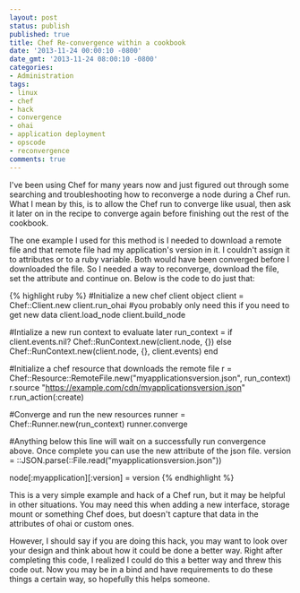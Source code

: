 ```yaml
---
layout: post
status: publish
published: true
title: Chef Re-convergence within a cookbook
date: '2013-11-24 00:00:10 -0800'
date_gmt: '2013-11-24 08:00:10 -0800'
categories:
- Administration
tags:
- linux
- chef
- hack
- convergence
- ohai
- application deployment
- opscode
- reconvergence
comments: true
---
```

<p>I've been using Chef for many years now and just figured out through some searching and troubleshooting how to reconverge a node during a Chef run.  What I mean by this, is to allow the Chef run to converge like usual, then ask it later on in the recipe to converge again before finishing out the rest of the cookbook.</p>
<p>The one example I used for this method is I needed to download a remote file and that remote file had my application's version in it.  I couldn't assign it to attributes or to a ruby variable.  Both would have been converged before I downloaded the file.  So I needed a way to reconverge, download the file, set the attribute and continue on.  Below is the code to do just that:</p>

{% highlight ruby %}
#Initialize a new chef client object
client = Chef::Client.new
client.run_ohai #you probably only need this if you need to get new data
client.load_node
client.build_node

#Intialize a new run context to evaluate later
run_context = if client.events.nil?
  Chef::RunContext.new(client.node, {})
else
  Chef::RunContext.new(client.node, {}, client.events)
end

#Initialize a chef resource that downloads the remote file
r = Chef::Resource::RemoteFile.new("myapplicationsversion.json", run_context)
r.source "https://example.com/cdn/myapplicationsversion.json"
r.run_action(:create)

#Converge and run the new resources
runner = Chef::Runner.new(run_context)
runner.converge

#Anything below this line will wait on a successfully run convergence above.  Once complete you can use the new attribute of the json file.
version = ::JSON.parse(::File.read("myapplicationsversion.json"))

node[:myapplication][:version] = version
{% endhighlight %}

<p>This is a very simple example and hack of a Chef run, but it may be helpful in other situations.  You may need this when adding a new interface, storage mount or something Chef does, but doesn't capture that data in the attributes of ohai or custom ones.</p>
<p>However, I should say if you are doing this hack, you may want to look over your design and think about how it could be done a better way.  Right after completing this code, I realized I could do this a better way and threw this code out.  Now you may be in a bind and have requirements to do these things a certain way, so hopefully this helps someone.</p>
